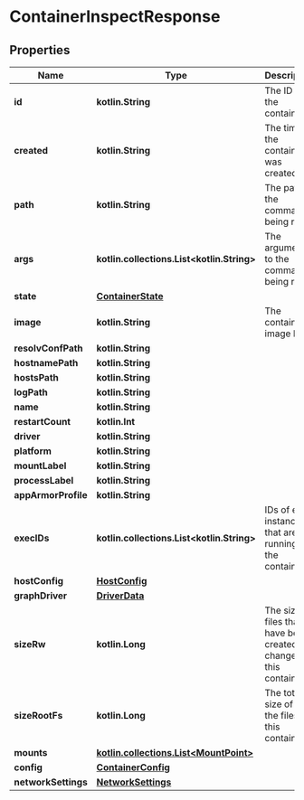 # ContainerInspectResponse

## Properties

| Name                | Type                                                           | Description                                                            | Notes      |
|---------------------|----------------------------------------------------------------|------------------------------------------------------------------------|------------|
| **id**              | **kotlin.String**                                              | The ID of the container                                                | [optional] |
| **created**         | **kotlin.String**                                              | The time the container was created                                     | [optional] |
| **path**            | **kotlin.String**                                              | The path to the command being run                                      | [optional] |
| **args**            | **kotlin.collections.List&lt;kotlin.String&gt;**               | The arguments to the command being run                                 | [optional] |
| **state**           | [**ContainerState**](ContainerState.md)                        |                                                                        | [optional] |
| **image**           | **kotlin.String**                                              | The container&#39;s image ID                                           | [optional] |
| **resolvConfPath**  | **kotlin.String**                                              |                                                                        | [optional] |
| **hostnamePath**    | **kotlin.String**                                              |                                                                        | [optional] |
| **hostsPath**       | **kotlin.String**                                              |                                                                        | [optional] |
| **logPath**         | **kotlin.String**                                              |                                                                        | [optional] |
| **name**            | **kotlin.String**                                              |                                                                        | [optional] |
| **restartCount**    | **kotlin.Int**                                                 |                                                                        | [optional] |
| **driver**          | **kotlin.String**                                              |                                                                        | [optional] |
| **platform**        | **kotlin.String**                                              |                                                                        | [optional] |
| **mountLabel**      | **kotlin.String**                                              |                                                                        | [optional] |
| **processLabel**    | **kotlin.String**                                              |                                                                        | [optional] |
| **appArmorProfile** | **kotlin.String**                                              |                                                                        | [optional] |
| **execIDs**         | **kotlin.collections.List&lt;kotlin.String&gt;**               | IDs of exec instances that are running in the container.               | [optional] |
| **hostConfig**      | [**HostConfig**](HostConfig.md)                                |                                                                        | [optional] |
| **graphDriver**     | [**DriverData**](DriverData.md)                                |                                                                        | [optional] |
| **sizeRw**          | **kotlin.Long**                                                | The size of files that have been created or changed by this container. | [optional] |
| **sizeRootFs**      | **kotlin.Long**                                                | The total size of all the files in this container.                     | [optional] |
| **mounts**          | [**kotlin.collections.List&lt;MountPoint&gt;**](MountPoint.md) |                                                                        | [optional] |
| **config**          | [**ContainerConfig**](ContainerConfig.md)                      |                                                                        | [optional] |
| **networkSettings** | [**NetworkSettings**](NetworkSettings.md)                      |                                                                        | [optional] |



